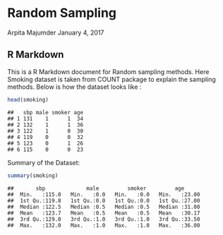 Random Sampling
================
Arpita Majumder
January 4, 2017

R Markdown
----------

This is a R Markdown document for Random sampling methods. Here Smoking dataset is taken from COUNT package to explain the sampling methods. Below is how the dataset looks like :

``` r
head(smoking)
```

    ##   sbp male smoker age
    ## 1 131    1      1  34
    ## 2 132    1      1  36
    ## 3 122    1      0  30
    ## 4 119    0      0  32
    ## 5 123    0      1  26
    ## 6 115    0      0  23

Summary of the Dataset:

``` r
summary(smoking)
```

    ##       sbp             male         smoker         age       
    ##  Min.   :115.0   Min.   :0.0   Min.   :0.0   Min.   :23.00  
    ##  1st Qu.:119.8   1st Qu.:0.0   1st Qu.:0.0   1st Qu.:27.00  
    ##  Median :122.5   Median :0.5   Median :0.5   Median :31.00  
    ##  Mean   :123.7   Mean   :0.5   Mean   :0.5   Mean   :30.17  
    ##  3rd Qu.:129.0   3rd Qu.:1.0   3rd Qu.:1.0   3rd Qu.:33.50  
    ##  Max.   :132.0   Max.   :1.0   Max.   :1.0   Max.   :36.00
